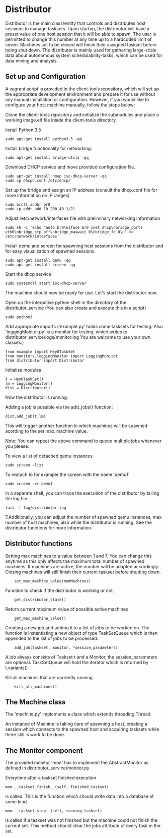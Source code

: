 # Distributor 

Distributor is the main class/entity that controls and distributes host sessions to manage tasksets. Upon startup, the distributor will have a preset value of one host session that it will be able to spawn. The user is permitted to change this number at any time up to a hardcoded limit of seven. Machines set to be closed will finish their assigned taskset before being shut down. The distributor is mainly used for gathering large-scale data about autonomous system schedulability-tasks, which can be used for data mining and analysis. 



## Set up and Configuration

A vagrant script is provided in the client-tools repository, which will set up the appropriate development environment and prepare it for use without any manual installation or configuration. However, if you would like to configure your host machine manually, follow the steps below:

Clone the client-tools repository and initialize the submodules and place a working image.elf file inside the client-tools directory.


Install Python 3.5


    sudo apt-get install python3.5 -qq


Install bridge functionality for networking:


    sudo apt-get install bridge-utils -qq


Download DHCP service and move provided configuration file. 


    sudo apt-get install nmap isc-dhcp-server -qq
    sudo cp dhcpd.conf /etc/dhcp/
    
Set up the bridge and assign an IP address (consult the dhcp.conf file for more information on IP ranges)


    sudo brctl addbr br0
    sudo ip addr add 10.200.40.1/21


Adjust /etc/network/interfaces file with preliminary networking information


    sudo sh -c 'echo "auto br0\niface br0 inet dhcp\nbridge_ports eth0\nbridge_stp off\nbridge_maxwait 0\nbridge_fd 0\n" >> /etc/network/interfaces'


Install qemu and screen for spawning host sessions from the distributor and for easy visualization of spawned sessions. 


    sudo apt-get install qemu -qq
    sudo apt-get install screen -qq

Start the dhcp service

    sudo systemctl start isc-dhcp-server

The machine should now be ready for use. Let's start the distributor now. 

Open up the interactive python shell in the directory of the distributor_service (You can also create and execute this in a script)


    sudo python3



Add appropriate imports ('example.py' holds some tasksets for testing. Also 'loggingMonitor.py' is a monitor for testing, which writes to distributor_service/logs/monitor.log You are welcome to use your own classes.)



    from example import Hey0TaskSet
    from monitors.loggingMonitor import LoggingMonitor
    from distributor import Distributor




Initialize modules



    t = Hey0TaskSet()
    lm = LoggingMonitor()
    dist = Distributor()


Now the distributor is running.

Adding a job is possible via the add_jobs() function: 

   

    dist.add_job(t,lm)


This will trigger another function in which machines will be spawned acording to the set max_machine value.


Note: You can repeat the above command to queue multiple jobs whenever you please. 

To view a list of detached qemu instances 

    sudo screen -list

To reatach to for example the screen with the name 'qemu1'

    sudo screen -xr qemu1




In a separate shell, you can trace the execution of the distributor by tailing the log file




    tail -f log/distributor.log





7.Additionally, you can adjust the number of spawned qemu instances, max number of host machines, also while the distributor is running. See the distributor functions for more information. 







## Distributor functions

Setting max machines to a value between 1 and 7. You can change this anytime as this only affects the maximum total number of spawned machines. If machines are active, the number will be adapted accordingly. Closing machines will still finish their current taskset before shutting down.


        set_max_machine_value(numMachines)




Function to check if the distributor is working or not. 

        get_distributor_state()



Return current maximum value of possible active machines


        get_max_machine_value()


Creating a new job and adding it to a list of jobs to be worked on.
The function is instantiating a new object of type TaskSetQueue which is then appended to the list of jobs to be processed.
 


        add_job(taskset, monitor, *session_parameters)

A job always consists of Taskset t and a Monitor, the session\_parameters are optional. TaskSetQueue will hold the iterator which is returned by t.variants()

Kill all machines that are currently running 


        kill_all_machines()



## The Machine class

The 'machine.py' implements a class which extends threading.Thread.

An instance of Machine is taking care of spawning a host, creating a session which connects to the spawned host and acquiring tasksets while there still is work to be done.

## The Monitor component

The provided monitor 'mon' has to implement the AbstractMonitor as defined in distributor\_service/monitor.py

Everytime after a taskset finished execution

    mon.__taskset_finish__(self, finished_taskset)

is called. This is the function which should write data into a database of some kind.

    mon.__taskset_stop__(self, running_taskset)

is called if a taskset was not finished but the machine could not finish the current set. This method should clear the jobs attribute of every task in the set.  
